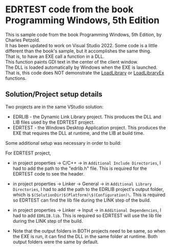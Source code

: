 # EDRTEST code from the book Programming Windows, 5th Edition

This is sample code from the book Programming Windows, 5th Edition, by Charles Petzold.  
It has been updated to work on Visual Studio 2022. Some code is a little different than the book's sample, but it accomplishes the same thing.  
That is, to have an EXE call a function in a DLL.  
This function paints GDI text in the center of the client window.  
The DLL is loaded automatically by Windows when the EXE is launched. That is, this code does NOT demonstrate the [LoadLibrary](https://learn.microsoft.com/en-us/windows/win32/api/libloaderapi/nf-libloaderapi-loadlibraryw) or [LoadLibraryEx](https://learn.microsoft.com/en-us/windows/win32/api/libloaderapi/nf-libloaderapi-loadlibraryexw) functions.  

## Solution/Project setup details

Two projects are in the same VStudio solution:
* EDRLIB - the Dynamic Link Library project. This produces the DLL and LIB files used by the EDRTEST project.
* EDRTEST - the Windows Desktop Application project. This produces the EXE that requires the DLL at runtime, and the LIB at build time.

Some additional setup was necessary in order to build:

For EDRTEST project,
* in project properties -> C/C++ -> in `Additional Include Directories`, I had to add the path to the "edrlib.h" file. This is required for the EDRTEST code to see the header.
* in project properties -> Linker -> General -> in `Additional Library Directories`, I had to add the path to the EDRLIB project's output folder, which is `$(SolutionDir)$(Platform)\$(Configuration)\`. This is required so EDRTEST can find the lib file during the LINK step of the build.
* in project properties -> Linker -> Input -> in `Additional Dependencies`, I had to add `EDRLIB.lib`. This is required so EDRTEST will use the lib file during the LINK step of the build.

* Note that the output folders in BOTH projects need to be same, so when the EXE is run, it can find the DLL in the same folder at runtime. Both output folders were the same by default.
